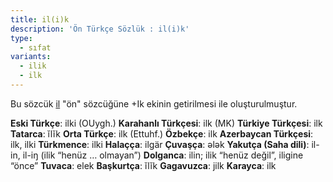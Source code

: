 ```yaml
---
title: il(i)k
description: 'Ön Türkçe Sözlük : il(i)k'
type:
  - sıfat
variants:
  - ilik
  - ilk
---
```

Bu sözcük [il](/pt/il) "ön" sözcüğüne +Ik ekinin getirilmesi ile oluşturulmuştur.

**Eski Türkçe**: ilki (OUygh.) **Karahanlı Türkçesi**: ilk (MK) **Türkiye Türkçesi**: ilk **Tatarca**: ĭlĭk **Orta Türkçe**: ilk (Ettuhf.) **Özbekçe**: ilk **Azerbaycan Türkçesi**: ilk, ilki **Türkmence**: ilki **Halaçça**: ilgär **Çuvaşça**: ǝlǝk **Yakutça (Saha dili)**: il-in, il-iŋ (ilik “henüz … olmayan”) **Dolganca**: ilin; ilik “henüz değil”, iligine “önce” **Tuvaca**: elek **Başkurtça**: ĭlĭk **Gagavuzca**: jilk **Karayca**: ilk
